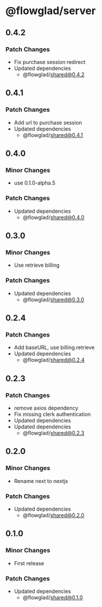 # @flowglad/server

## 0.4.2

### Patch Changes

- Fix purchase session redirect
- Updated dependencies
  - @flowglad/shared@0.4.2

## 0.4.1

### Patch Changes

- Add url to purchase session
- Updated dependencies
  - @flowglad/shared@0.4.1

## 0.4.0

### Minor Changes

- use 0.1.0-alpha.5

### Patch Changes

- Updated dependencies
  - @flowglad/shared@0.4.0

## 0.3.0

### Minor Changes

- Use retrieve billing

### Patch Changes

- Updated dependencies
  - @flowglad/shared@0.3.0

## 0.2.4

### Patch Changes

- Add baseURL, use billing.retrieve
- Updated dependencies
  - @flowglad/shared@0.2.4

## 0.2.3

### Patch Changes

- remove axios dependency
- Fix missing clerk authentication
- Updated dependencies
- Updated dependencies
  - @flowglad/shared@0.2.3

## 0.2.0

### Minor Changes

- Rename next to nextjs

### Patch Changes

- Updated dependencies
  - @flowglad/shared@0.2.0

## 0.1.0

### Minor Changes

- First release

### Patch Changes

- Updated dependencies
  - @flowglad/shared@0.1.0
